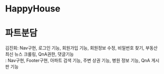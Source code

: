 # HappyHouse
# 파트분담
김진회: Nav구현, 로그인 기능, 회원가입 기능, 회원정보 수정, 비밀번호 찾기, 부동산 최신 뉴스 크롤링, QnA권한, 댓글기능
<br>: Nav구현, Footer구현, 아파트 검색 기능, 주변 상권 기능, 병원 정보 기능, QnA 게시판 기능
